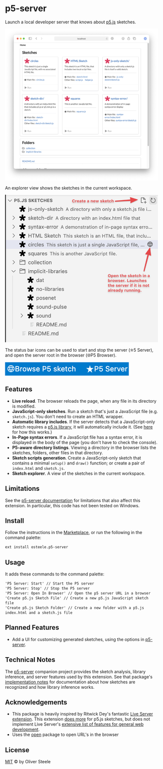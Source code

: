# p5-server

Launch a local developer server that knows about
[p5.js](https://p5js.org/libraries/) sketches.

![browser directory listing](images/screenshot.png)

An explorer view shows the sketches in the current workspace.

![explorer](images/explorer.png)

The status bar icons can be used to start and stop the server (✮5 Server), and
open the server root in the browser (🌐P5 Browser).

![status bar](images/status-bar.png)

## Features

* **Live reload**. The browser reloads the page, when any file in its directory is
  modified.
* **JavaScript-only sketches**. Run a sketch that's just a JavaScript file (e.g.
  `sketch.js`). You don't need to create an HTML wrapper.
* **Automatic library includes**. If the server detects that a JavaScript-only
  sketch requires a [p5.js library](https://p5js.org/libraries/), it will
  automatically include it. (See
  [here](https://github.com/osteele/p5-server#automatic-library-inclusion) for
  how this works.)
* **In-Page syntax errors**. If a JavaScript file has a syntax error, it is
  displayed in the body of the page (you don't have to check the console).
* **P5-aware directory listings**. Viewing a directory in the browser lists the
  sketches, folders, other files in that directory.
* **Sketch scripts generation**. Create a JavaScript-only sketch that contains a
  minimal `setup()` and `draw()` function; or create a pair of `index.html` and
  `sketch.js`.
* **Sketch explorer**. A view of the sketches in the current workspace.

## Limitations

See the [p5-server
documentation](https://github.com/osteele/p5-server#limitations) for limitations
that also affect this extension. In particular, this code has not been tested on
Windows.

## Install

Follow the instructions in the
[Marketplace](https://marketplace.visualstudio.com/items?itemName=osteele.p5-server),
or run the following in the command palette:

```sh
ext install osteele.p5-server
```

## Usage

It adds these commands to the command palette:

```text
'P5 Server: Start' // Start the P5 server
'P5 Server: Stop' // Stop the P5 server
'P5 Server: Open In Browser' // Open the p5 server URL in a browser
'Create p5.js Sketch File' // Create a new p5.js JavaScript sketch file
'Create p5.js Sketch Folder' // Create a new folder with a p5.js index.html and a sketch.js file
```

## Planned Features

* Add a UI for customizing generated sketches, using the options in [p5-server](https://github.com/osteele/p5-server#p5-create-sketch-name---no-html).

## Technical Notes

The [p5-server](https://github.com/osteele/p5-server) companion project provides
the sketch analysis, library inference, and server features used by this
extension. See that package's [implementation
notes](https://github.com/osteele/p5-server#implementation-notes) for
documentation about how sketches are recognized and how library inference works.

## Acknowledgements

* This package is heavily inspired by Ritwick Dey's fantastic [Live Server
  extension](https://ritwickdey.github.io/vscode-live-server/). This extension
  [does more](#features) for p5.js sketches, but does not implement Live
  Server's [extensive list of features for general web
  development](https://github.com/ritwickdey/vscode-live-server#features).
* Uses the [open](https://github.com/sindresorhus/open#readme) package to open URL's in the browser

## License

[MIT](LICENSE) © by Oliver Steele
